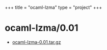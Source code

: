 +++
title = "ocaml-lzma"
type = "project"
+++

# ocaml-lzma/0.01
* [ocaml-lzma-0.01.tar.gz](/ocaml-lzma/ocaml-lzma/0.01/ocaml-lzma-0.01.tar.gz)